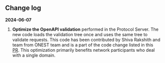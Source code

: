 ## Change log

**2024-06-07**
1. **Optimize the OpenAPI validation** performed in the Protocol Server. The new code loads the validation tree once and uses the same tree to validate requests. This code has been contributed by Shiva Rakshith and team from ONEST team and is a part of the code change listed in this [PR](https://github.com/beckn/protocol-server/pull/158). This optimization primarily benefits network participants who deal with a single domain. 
